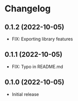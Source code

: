 # Changelog

## 0.1.2 (2022-10-05)

- FIX: Exporting library features

## 0.1.1 (2022-10-05)

- FIX: Typo in README.md

## 0.1.0 (2022-10-05)

- Initial release
